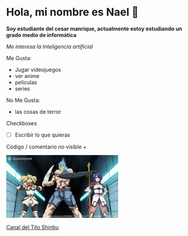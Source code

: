 # Hola, mi nombre es Nael 👋
**Soy estudiante del cesar manrique, actualmente estoy estudiando un grado medio de informática**

*Me interesa la Inteligencia artificial* 

Me Gusta:
- Jugar videojuegos
- ver anime
- peliculas 
- series
  
No Me Gusta:
- las cosas de terror


Checkboxes
- [ ] Escribir lo que quieras

<!--Hola--> Código / comentario no visible +

![captura de pantalla](https://github.com/Naelfc/Naelfc/blob/main/descarga.jpg)

 [Canal del Tito Shinbu](https://www.youtube.com/@ShinbuIE)
